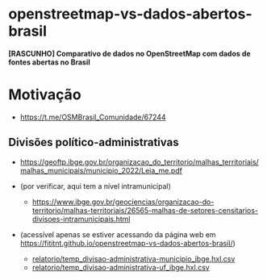 # openstreetmap-vs-dados-abertos-brasil
**[RASCUNHO] Comparativo de dados no OpenStreetMap com dados de fontes abertas no Brasil**

# Motivação
- https://t.me/OSMBrasil_Comunidade/67244

## Divisões político-administrativas

- https://geoftp.ibge.gov.br/organizacao_do_territorio/malhas_territoriais/malhas_municipais/municipio_2022/Leia_me.pdf
- (por verificar, aqui tem a nível intramunicipal)
  - https://www.ibge.gov.br/geociencias/organizacao-do-territorio/malhas-territoriais/26565-malhas-de-setores-censitarios-divisoes-intramunicipais.html


- (acessível apenas se estiver acessando da página web em https://fititnt.github.io/openstreetmap-vs-dados-abertos-brasil/)
  - [relatorio/temp_divisao-administrativa-municipio_ibge.hxl.csv](relatorio/temp_divisao-administrativa-municipio_ibge.hxl.csv)
  - [relatorio/temp_divisao-administrativa-uf_ibge.hxl.csv](relatorio/temp_divisao-administrativa-uf_ibge.hxl.csv)